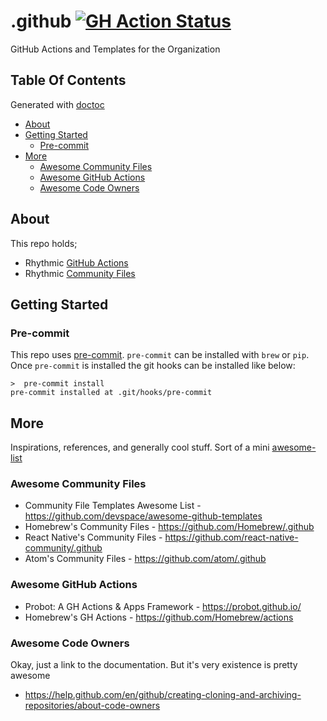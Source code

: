 # .github [![GH Action Status](https://github.com/rhythmictech/.github/workflows/pre-commit-check/badge.svg)](https://github.com/rhythmictech/.github/actions)
GitHub Actions and Templates for the Organization

## Table Of Contents
Generated with [doctoc](https://github.com/thlorenz/doctoc)
<!-- START doctoc generated TOC please keep comment here to allow auto update -->
<!-- DON'T EDIT THIS SECTION, INSTEAD RE-RUN doctoc TO UPDATE -->


- [About](#about)
- [Getting Started](#getting-started)
  - [Pre-commit](#pre-commit)
- [More](#more)
  - [Awesome Community Files](#awesome-community-files)
  - [Awesome GitHub Actions](#awesome-github-actions)
  - [Awesome Code Owners](#awesome-code-owners)

<!-- END doctoc generated TOC please keep comment here to allow auto update -->

## About
This repo holds;
- Rhythmic [GitHub Actions](https://help.github.com/en/actions/building-actions/about-actions)
- Rhythmic [Community Files](https://help.github.com/en/github/building-a-strong-community/creating-a-default-community-health-file)

## Getting Started

### Pre-commit
This repo uses [pre-commit](https://pre-commit.com/).
`pre-commit` can be installed with `brew` or `pip`.
Once `pre-commit` is installed the git hooks can be installed like below:
```
>  pre-commit install
pre-commit installed at .git/hooks/pre-commit
```

## More
Inspirations, references, and generally cool stuff.
Sort of a mini [awesome-list](https://github.com/topics/awesome-list)

### Awesome Community Files
- Community File Templates Awesome List - https://github.com/devspace/awesome-github-templates
- Homebrew's Community Files - https://github.com/Homebrew/.github
- React Native's Community Files - https://github.com/react-native-community/.github
- Atom's Community Files - https://github.com/atom/.github

### Awesome GitHub Actions
- Probot: A GH Actions & Apps Framework - https://probot.github.io/
- Homebrew's GH Actions - https://github.com/Homebrew/actions

### Awesome Code Owners
Okay, just a link to the documentation. But it's very existence is pretty awesome
- https://help.github.com/en/github/creating-cloning-and-archiving-repositories/about-code-owners
